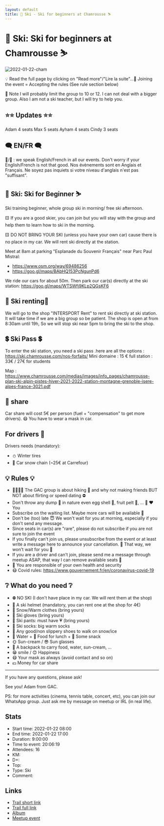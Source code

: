 ```yaml
---
layout: default
title: 🎿 Ski - Ski for beginners at Chamrousse ⛷
---
```


# 🎿 Ski: Ski for beginners at Chamrousse ⛷

![2022-01-22-cham](../img/orig/2022-01-22-cham.jpg)

💡 Read the full page by clicking on "Read more"/"Lire la suite"...💜
Joining the event = Accepting the rules (See rule section below)

👀 Note I will probably limit the group to 10 or 12. I can not deal with a bigger group. Also I am not a ski teacher, but I will try to help you.

##  ⭐⭐ Updates ⭐⭐ 

Adam 4 seats
Max 5 seats
Ayham 4 seats
Cindy 3 seats

##  🗨️ EN/FR 🗨️ 
🦅/🐓 : we speak English/French in all our events. Don't worry if your English/French is not that good. Nos évènements sont en Anglais et Français. Ne soyez pas inquiets si votre niveau d'anglais n'est pas "suffisant".

##  🎿 Ski: Ski for Beginner ⛷ 
Ski training beginner, whole group ski in morning/ free ski afternoon.

🟨 If you are a good skier, you can join but you will stay with the group and help them to learn how to ski in the morning.

🟨 DO NOT BRING YOUR SKI (unless you have your own car) cause there is no place in my car. We will rent ski directly at the station.

Meet at 8am at parking "Esplanade du Souvenir Français" near Parc Paul Mistral:
- https://www.osm.org/way/69486256
- https://goo.gl/maps/BAbHQ153PcNgunPd6

We ride our cars for about 50m. Then park our car(s) directly at the ski station:
https://goo.gl/maps/WTSWfj9KLp2QGsKF6

##  🎿 Ski renting🎿 
We will go to the shop "INTERSPORT Rent" to rent ski directly at ski station. It will take time if we are a big group so be patient. The shop is open at from 8:30am until 19h, So we will stop ski near 5pm to bring the ski to the shop.

##  💲 Ski Pass 💲 
To enter the ski station, you need a ski pass .here are all the options :
https://ski.chamrousse.com/nos-forfaits/
Mini domaine : 15 €
full station : 33€ / 27€ for students

Map : https://www.chamrousse.com/medias/images/info_pages/chamrousse-plan-ski-alpin-pistes-hiver-2021-2022-station-montagne-grenoble-isere-alpes-france-3021.pdf

##  🚗 share 
Car share will cost 5€ per person (fuel + "compensation" to get more drivers). 😷 You have to wear a mask in car.

##  For drivers 🚗 
Drivers needs (mandatory):
- ⛄ Winter tires
- 🔗 Car snow chain (~25€ at Carrefour)

##  💡 Rules 💡 
- 🚶‍♀️🚶‍♂️ The GAC group is about hiking 🥾 and why not making friends BUT NOT about flirting or speed dating ⛔
- Don't throw any dump 🚮 in nature even egg shell 🥚, fruit pelt 🍌, ... 🌳 ❤️ You
- Subscribe on the waiting list. Maybe more cars will be available 🚗
- Don't be (too) late 😇 We won't wait for you at morning, especially if you don't send any message.
- Since seats in car(s) are "rare", please do not subscribe if you are not sure to join the event
- If you finally can't join us, please unsubscribe from the event or at least write a message here to announce your cancellation. 💜 That way, we won't wait for you 💜
- If you are a driver and can't join, please send me a message through meetup ASAP, that way I can remove available seats 🚗
- 💟 You are responsible of your own health and security
- 😷 Covid rules: https://www.gouvernement.fr/en/coronavirus-covid-19

##  ❔ What do you need ❔ 
- ⛔ NO SKI (I don't have place in my car. We will rent them at the shop)
- 🧢 A ski helmet (mandatory, you can rent one at the shop for 4€)
- 🧥 Snow/Warm clothes (bring yours)
- 🧤 Ski gloves (bring yours)
- 👖 Ski pants: must have 💗 (bring yours)
- 🧦 Ski socks: big warm socks
- 🥾 Any good/non slippery shoes to walk on snow/ice
- 🧃 Water + 🥪 Food for lunch + 🍫 Some snack
- 🌞 Sun-cream / 😎 Sun glasses
- 🎒 A backpack to carry food, water, sun-cream, ...
- 😁 smile / 😊 Happiness
- 😷 Your mask as always (avoid contact and so on)
- 💵 Money for car share

-----------------------
If you have any questions, please ask!

See you! Adam from GAC.

PS: for more activities (cinema, tennis table, concert, etc), you can join our WhatsApp group. Just ask me by message on meetup or IRL (in real life).

## Stats

- Start time: 2022-01-22 08:00
- End time: 2022-01-22 17:00
- Duration: 9:00:00
- Time to event: 20:06:19
- Attendees: 16
- KM: 
- D+: 
- Top: 
- Type: Ski
- Comment: 

## Links

- [Trail short link]()
- [Trail full link]()
- [Album](https://binnette.github.io/GacImg2022/2022-01-22-🎿-Ski-Ski-for-beginners-at-Chamrousse-⛷.html)
- [Meetup event](https://www.meetup.com/grenoble-adventure-club-english-french/events/283400313/)
